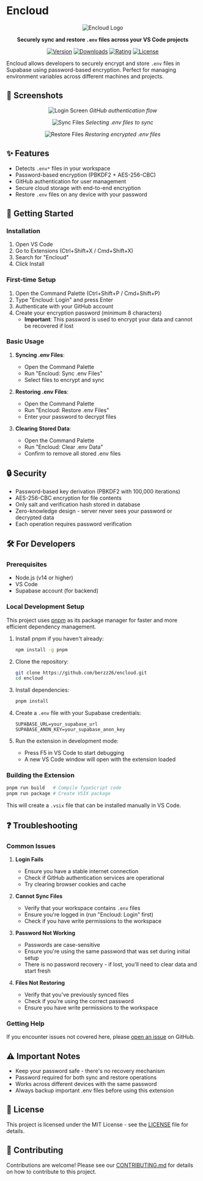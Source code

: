# Encloud

<div align="center">
  
![Encloud Logo](https://via.placeholder.com/150x150.png?text=Encloud)

**Securely sync and restore `.env` files across your VS Code projects**

[![Version](https://img.shields.io/visual-studio-marketplace/v/AumTamboli.encloud)](https://marketplace.visualstudio.com/items?itemName=AumTamboli.encloud)
[![Downloads](https://img.shields.io/visual-studio-marketplace/d/AumTamboli.encloud)](https://marketplace.visualstudio.com/items?itemName=AumTamboli.encloud)
[![Rating](https://img.shields.io/visual-studio-marketplace/r/AumTamboli.encloud)](https://marketplace.visualstudio.com/items?itemName=AumTamboli.encloud)
[![License](https://img.shields.io/github/license/berzz26/encloud)](https://github.com/berzz26/encloud/blob/main/LICENSE)

</div>

Encloud allows developers to securely encrypt and store `.env` files in Supabase using password-based encryption. Perfect for managing environment variables across different machines and projects.

## 📸 Screenshots

<div align="center">
  
![Login Screen](https://via.placeholder.com/800x450.png?text=Login+Screen)
*GitHub authentication flow*

![Sync Files](https://via.placeholder.com/800x450.png?text=Sync+Files)
*Selecting .env files to sync*

![Restore Files](https://via.placeholder.com/800x450.png?text=Restore+Files)
*Restoring encrypted .env files*

</div>

## ✨ Features

- Detects `.env*` files in your workspace
- Password-based encryption (PBKDF2 + AES-256-CBC)
- GitHub authentication for user management
- Secure cloud storage with end-to-end encryption
- Restore `.env` files on any device with your password

## 🚀 Getting Started

### Installation

1. Open VS Code
2. Go to Extensions (Ctrl+Shift+X / Cmd+Shift+X)
3. Search for "Encloud"
4. Click Install

### First-time Setup

1. Open the Command Palette (Ctrl+Shift+P / Cmd+Shift+P)
2. Type "Encloud: Login" and press Enter
3. Authenticate with your GitHub account
4. Create your encryption password (minimum 8 characters)
   - **Important**: This password is used to encrypt your data and cannot be recovered if lost

### Basic Usage

1. **Syncing .env Files**:
   - Open the Command Palette
   - Run "Encloud: Sync .env Files"
   - Select files to encrypt and sync

2. **Restoring .env Files**:
   - Open the Command Palette
   - Run "Encloud: Restore .env Files"
   - Enter your password to decrypt files

3. **Clearing Stored Data**:
   - Open the Command Palette
   - Run "Encloud: Clear .env Data"
   - Confirm to remove all stored .env files

## 🔒 Security

- Password-based key derivation (PBKDF2 with 100,000 iterations)
- AES-256-CBC encryption for file contents
- Only salt and verification hash stored in database
- Zero-knowledge design - server never sees your password or decrypted data
- Each operation requires password verification

## 🛠️ For Developers

### Prerequisites

- Node.js (v14 or higher)
- VS Code
- Supabase account (for backend)

### Local Development Setup

This project uses [pnpm](https://pnpm.io/) as its package manager for faster and more efficient dependency management.

1. Install pnpm if you haven't already:
   ```bash
   npm install -g pnpm
   ```

2. Clone the repository:
   ```bash
   git clone https://github.com/berzz26/encloud.git
   cd encloud
   ```

3. Install dependencies:
   ```bash
   pnpm install
   ```

4. Create a `.env` file with your Supabase credentials:
   ```
   SUPABASE_URL=your_supabase_url
   SUPABASE_ANON_KEY=your_supabase_anon_key
   ```

5. Run the extension in development mode:
   - Press F5 in VS Code to start debugging
   - A new VS Code window will open with the extension loaded

### Building the Extension

```bash
pnpm run build   # Compile TypeScript code
pnpm run package # Create VSIX package
```

This will create a `.vsix` file that can be installed manually in VS Code.

## ❓ Troubleshooting

### Common Issues

1. **Login Fails**
   - Ensure you have a stable internet connection
   - Check if GitHub authentication services are operational
   - Try clearing browser cookies and cache

2. **Cannot Sync Files**
   - Verify that your workspace contains `.env` files
   - Ensure you're logged in (run "Encloud: Login" first)
   - Check if you have write permissions to the workspace

3. **Password Not Working**
   - Passwords are case-sensitive
   - Ensure you're using the same password that was set during initial setup
   - There is no password recovery - if lost, you'll need to clear data and start fresh

4. **Files Not Restoring**
   - Verify that you've previously synced files
   - Check if you're using the correct password
   - Ensure you have write permissions to the workspace

### Getting Help

If you encounter issues not covered here, please [open an issue](https://github.com/berzz26/encloud/issues/new) on GitHub.

## ⚠️ Important Notes

- Keep your password safe - there's no recovery mechanism
- Password required for both sync and restore operations
- Works across different devices with the same password
- Always backup important .env files before using this extension

## 📝 License

This project is licensed under the MIT License - see the [LICENSE](LICENSE) file for details.

## 🤝 Contributing

Contributions are welcome! Please see our [CONTRIBUTING.md](CONTRIBUTING.md) for details on how to contribute to this project.
